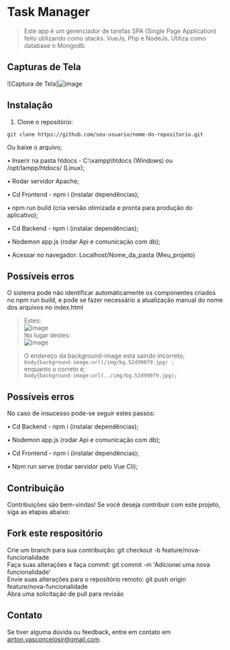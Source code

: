 # Task Manager 

> Este app é um gerenciador de tarefas SPA (Single Page Application) feito utilizando como stacks: VueJs, Php e NodeJs.
> Utiliza como database o Mongodb.


## Capturas de Tela

![Captura de Tela]![image](https://github.com/airtonvasconcelosjr/Meu_projeto/assets/101413097/8c37dd56-3372-4839-ba1e-afe2701b2522)

## Instalação

1. Clone o repositório:
```
git clone https://github.com/seu-usuario/nome-do-repositorio.git
```
Ou baixe o arquivo; <br>

• Inserir na pasta htdocs - C:\xampp\htdocs (Windows) ou /opt/lampp/htdocs/ (Linux);<br>

• Rodar servidor Apache;<br>

• Cd Frontend - npm i (instalar dependências);<br>

• npm run build (cria versão otimizada e pronta para produção do aplicativo);<br>

• Cd Backend - npm i (instalar dependências);<br>

• Nodemon app.js (rodar Api e comunicação com db);<br>

• Acessar no navegador: Localhost/Nome_da_pasta (Meu_projeto)<br>


## Possíveis erros
O sistema pode não identificar automáticamente os componentes criados no npm run build, e pode se fazer necessário a atualização manual do nome dos arquivos no index.html <br>
> Estes:<br>
![image](https://github.com/airtonvasconcelosjr/Meu_projeto/assets/101413097/7434d3da-9f08-45e9-9d2e-1c2cfe2478ac)<br>
> No lugar destes:<br>
![image](https://github.com/airtonvasconcelosjr/Meu_projeto/assets/101413097/3d09fc9c-ec09-49ff-b82d-6983a98df2c8)<br>

 > O endereço da background-image está saindo incorreto; <br>
``` body{background-image:url(/img/bg.52d990f9.jpg) ; ```<br>
 enquanto o correto é;<br>
``` body{background-image:url(../img/bg.52d990f9.jpg); ```

## Possíveis erros
No caso de insucesso pode-se seguir estes passos: <br>

• Cd Backend - npm i (instalar dependências);<br>

• Nodemon app.js (rodar Api e comunicação com db);<br>

• Cd Frontend - npm i (instalar dependências);<br>

• Npm run serve (rodar servidor pelo Vue Cli);<br> 



## Contribuição
Contribuições são bem-vindas! Se você deseja contribuir com este projeto, siga as etapas abaixo:<br>

## Fork este respositório
Crie um branch para sua contribuição: git checkout -b feature/nova-funcionalidade <br>
Faça suas alterações e faça commit: git commit -m 'Adicionei uma nova funcionalidade'<br>
Envie suas alterações para o repositório remoto: git push origin feature/nova-funcionalidade<br>
Abra uma solicitação de pull para revisão<br>

## Contato
Se tiver alguma dúvida ou feedback, entre em contato em airton.vasconcelosjr@gmail.com.
